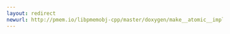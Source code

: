 ```yaml
---
layout: redirect
newurl: http://pmem.io/libpmemobj-cpp/master/doxygen/make__atomic__impl_8hpp.html
---
```

